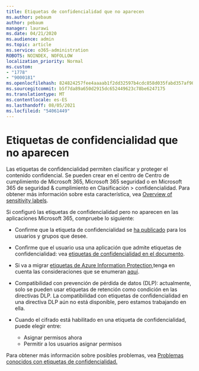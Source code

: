 ```yaml
---
title: Etiquetas de confidencialidad que no aparecen
ms.author: pebaum
author: pebaum
manager: laurawi
ms.date: 04/21/2020
ms.audience: admin
ms.topic: article
ms.service: o365-administration
ROBOTS: NOINDEX, NOFOLLOW
localization_priority: Normal
ms.custom:
- "1778"
- "9000181"
ms.openlocfilehash: 824824257fee4aaaab1f2dd32597b4cdc858d035fabd357af90cf054dd35c9c4
ms.sourcegitcommit: b5f7da89a650d2915dc652449623c78be6247175
ms.translationtype: MT
ms.contentlocale: es-ES
ms.lasthandoff: 08/05/2021
ms.locfileid: "54061449"
---
```

# <a name="sensitivity-labels-not-appearing"></a>Etiquetas de confidencialidad que no aparecen

Las etiquetas de confidencialidad permiten clasificar y proteger el contenido confidencial. Se pueden crear en el centro de Centro de cumplimiento de Microsoft 365, Microsoft 365 seguridad o en Microsoft 365 de seguridad & cumplimiento en Clasificación > confidencialidad. Para obtener más información sobre esta característica, vea [Overview of sensitivity labels](https://docs.microsoft.com/microsoft-365/compliance/sensitivity-labels).

Si configuró las etiquetas de confidencialidad pero no aparecen en las aplicaciones Microsoft 365, compruebe lo siguiente:

- Confirme que la etiqueta de confidencialidad se [ha publicado](https://docs.microsoft.com/microsoft-365/compliance/sensitivity-labels#what-label-policies-can-do) para los usuarios y grupos que desee.

- Confirme que el usuario usa una aplicación que admite etiquetas de confidencialidad: vea [etiquetas de confidencialidad en el documento](https://support.office.com/article/apply-sensitivity-labels-to-your-documents-and-email-within-office-2f96e7cd-d5a4-403b-8bd7-4cc636bae0f9?#bkmk_whereavailable).

- Si va a migrar [etiquetas de Azure Information Protection,](https://docs.microsoft.com/azure/information-protection/configure-policy-migrate-labels)tenga en cuenta las consideraciones que se enumeran [aquí](https://docs.microsoft.com/azure/information-protection/configure-policy-migrate-labels#considerations-for-unified-labels).

- Compatibilidad con prevención de pérdida de datos (DLP): actualmente, solo se pueden usar etiquetas de retención como condición en las directivas DLP.  La compatibilidad con etiquetas de confidencialidad en una directiva DLP aún no está disponible, pero estamos trabajando en ella.

- Cuando el cifrado está habilitado en una etiqueta de confidencialidad, puede elegir entre:
    - Asignar permisos ahora
    - Permitir a los usuarios asignar permisos


Para obtener más información sobre posibles problemas, vea [Problemas conocidos con etiquetas de confidencialidad.](https://support.office.com/article/known-issues-with-sensitivity-labels-in-office-b169d687-2bbd-4e21-a440-7da1b2743edc)